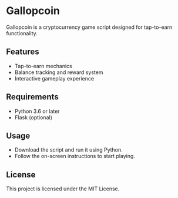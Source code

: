 # Gallopcoin

Gallopcoin is a cryptocurrency game script designed for tap-to-earn functionality.

## Features
- Tap-to-earn mechanics
- Balance tracking and reward system
- Interactive gameplay experience

## Requirements
- Python 3.6 or later
- Flask (optional)

## Usage
- Download the script and run it using Python.
- Follow the on-screen instructions to start playing.

## License
This project is licensed under the MIT License.
